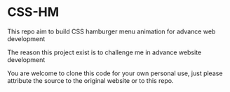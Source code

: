 # CSS-HM
This repo aim to build CSS hamburger menu animation for advance web development

The reason this project exist is to challenge me in advance website development

You are welcome to clone this code for your own personal use, just please attribute the source to the original website or to this repo.
